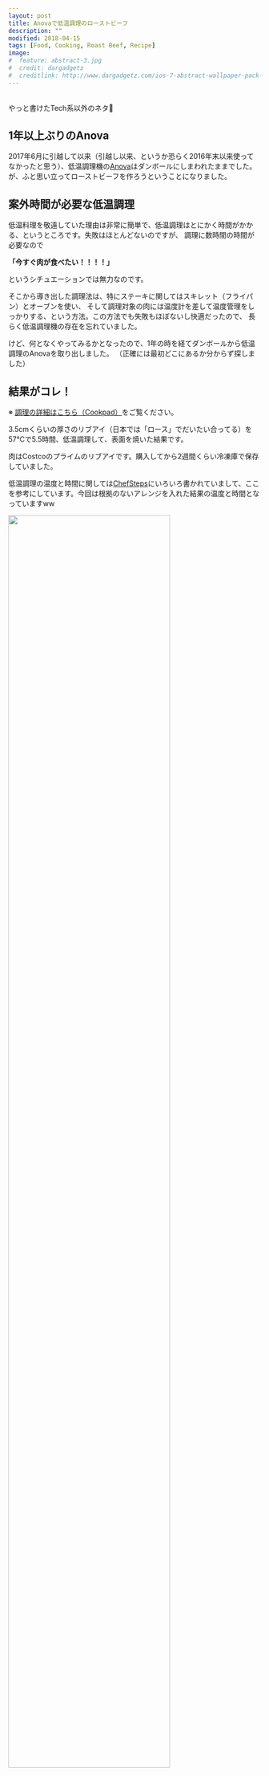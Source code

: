 ```yaml
---
layout: post
title: Anovaで低温調理のローストビーフ
description: ""
modified: 2018-04-15
tags: [Food, Cooking, Roast Beef, Recipe]
image:
#  feature: abstract-3.jpg
#  credit: dargadgetz
#  creditlink: http://www.dargadgetz.com/ios-7-abstract-wallpaper-pack-for-iphone-5-and-ipod-touch-retina/
---
```


<div> </div>

<br>
やっと書けたTech系以外のネタ🤘

## 1年以上ぶりのAnova

2017年6月に引越して以来（引越し以来、というか恐らく2016年末以来使ってなかったと思う）、低温調理機の[Anova](https://anovaculinary.com/)はダンボールにしまわれたままでした。
が、ふと思い立ってローストビーフを作ろうということになりました。


## 案外時間が必要な低温調理
低温料理を敬遠していた理由は非常に簡単で、低温調理はとにかく時間がかかる、というところです。失敗はほとんどないのですが、
調理に数時間の時間が必要なので

**「今すぐ肉が食べたい！！！！」**

というシチュエーションでは無力なのです。

そこから導き出した調理法は、特にステーキに関してはスキレット（フライパン）とオーブンを使い、
そして調理対象の肉には温度計を差して温度管理をしっかりする、という方法。この方法でも失敗もほぼないし快適だったので、
長らく低温調理機の存在を忘れていました。

けど、何となくやってみるかとなったので、1年の時を経てダンボールから低温調理のAnovaを取り出しました。
（正確には最初どこにあるか分からず探しました）

## 結果がコレ！
※ [調理の詳細はこちら（Cookpad）](https://cookpad.com/recipe/5032269)をご覧ください。

3.5cmくらいの厚さのリブアイ（日本では「ロース」でだいたい合ってる）を57℃で5.5時間、低温調理して、表面を焼いた結果です。

肉はCostcoのプライムのリブアイです。購入してから2週間くらい冷凍庫で保存していました。

低温調理の温度と時間に関しては[ChefSteps](https://www.chefsteps.com/activities/sous-vide-time-and-temperature-guide)にいろいろ書かれていまして、ここを参考にしています。今回は根拠のないアレンジを入れた結果の温度と時間となっていますww

<div class="post-image-center">
<img src="{{ site.url }}/images/2018/04/anova_roast_beef.jpg" width="80%">
</div>


見た目も美味しそうですが、味も柔らかさもとても良かったです。根拠のないアレンジ万歳みたいな感じでしたw


## 低温調理ってやっぱり便利かも

今回のローストビーフで改めて（ローストビーフでの）低温料理の偉大さを知った気がします。けどステーキでは負けませんよ！

ということで、これから**ローストビーフを調理する時は低温調理**にしようと思います。


## 調理の流れを写真でダイジェスト

<div class="post-image-center">
<img src="{{ site.url }}/images/2018/04/anova_roast_beef_05.jpg" width="40%">
<img src="{{ site.url }}/images/2018/04/anova_roast_beef_02.jpg" width="40%" style="margin-left:20px">
</div>

<div class="post-image-center">
<img src="{{ site.url }}/images/2018/04/anova_roast_beef_03.jpg" width="40%">
<img src="{{ site.url }}/images/2018/04/anova_roast_beef_04.jpg" width="40%" style="margin-left:20px">
</div>

<div class="post-image-center">
<img src="{{ site.url }}/images/2018/04/anova_roast_beef_01.jpg" width="40%">
<img src="{{ site.url }}/images/2018/04/anova_roast_beef_06.jpg" width="40%" style="margin-left:20px">
</div>

※ [調理の詳細はこちら（Cookpad）](https://cookpad.com/recipe/5032269)をご覧ください。

## リンク

- [Anova](https://anovaculinary.com/)：低温調理機
- [Anovaでローストビーフ@Cookpad](https://cookpad.com/recipe/5032269)：今回の調理の記録
- [簡単ローストビーフ＊こく旨玉ねぎソース@Cookpad](https://cookpad.com/recipe/2259142)：イケてるソース


